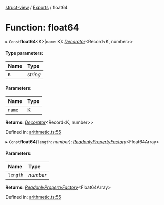 [struct-view](../README.md) / [Exports](../modules.md) / float64

# Function: float64

▸ `Const`**float64**<K\>(`name`: K): [*Decorator*](../interfaces/decorator.md)<Record<K, number\>\>

#### Type parameters:

Name | Type |
:------ | :------ |
`K` | *string* |

#### Parameters:

Name | Type |
:------ | :------ |
`name` | K |

**Returns:** [*Decorator*](../interfaces/decorator.md)<Record<K, number\>\>

Defined in: [arithmetic.ts:55](https://github.com/patrickroberts/struct-view/blob/main/src/arithmetic.ts#L55)

▸ `Const`**float64**(`length`: *number*): [*ReadonlyPropertyFactory*](../interfaces/readonlypropertyfactory.md)<Float64Array\>

#### Parameters:

Name | Type |
:------ | :------ |
`length` | *number* |

**Returns:** [*ReadonlyPropertyFactory*](../interfaces/readonlypropertyfactory.md)<Float64Array\>

Defined in: [arithmetic.ts:55](https://github.com/patrickroberts/struct-view/blob/main/src/arithmetic.ts#L55)
